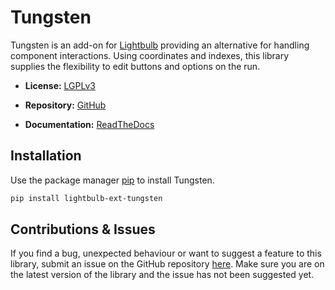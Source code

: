 Tungsten
========

Tungsten is an add-on for [Lightbulb](https://github.com/tandemdude/hikari-lightbulb) providing an alternative for handling component interactions.
Using coordinates and indexes, this library supplies the flexibility to edit buttons and options on the run.

- **License:** [LGPLv3](https://choosealicense.com/licenses/lgpl-3.0/)

- **Repository:** [GitHub](https://github.com/Christian-Tarello/lightbulb-ext-tungsten)

- **Documentation:** [ReadTheDocs](https://lightbulb-tungsten.readthedocs.io/en/latest/)

Installation
------------

Use the package manager [pip](https://pip.pypa.io/en/stable/) to install Tungsten.

```bash
pip install lightbulb-ext-tungsten
```

Contributions & Issues
----------------------

If you find a bug, unexpected behaviour or want to suggest a feature to this library, 
submit an issue on the GitHub repository [here](https://github.com/Christian-Tarello/lightbulb-ext-tungsten/issues). 
Make sure you are on the latest version of the library and the issue has not been suggested yet.
